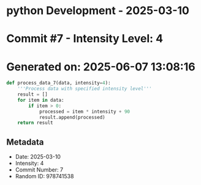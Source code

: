 ﻿# python Development - 2025-03-10
# Commit #7 - Intensity Level: 4
# Generated on: 2025-06-07 13:08:16
```python
def process_data_7(data, intensity=4):
    '''Process data with specified intensity level'''
    result = []
    for item in data:
        if item > 0:
            processed = item * intensity + 90
            result.append(processed)
    return result
```
## Metadata
- Date: 2025-03-10
- Intensity: 4
- Commit Number: 7
- Random ID: 978741538

